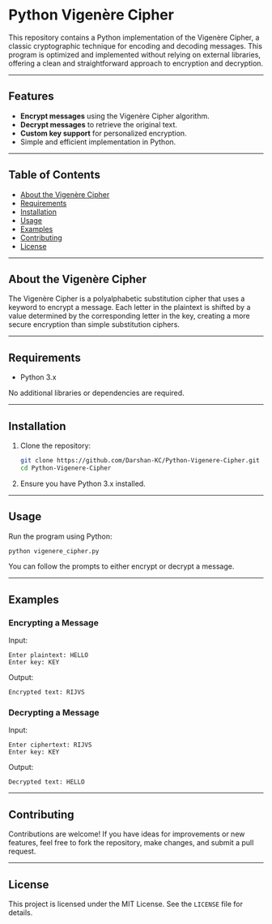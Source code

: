 # Python Vigenère Cipher

This repository contains a Python implementation of the Vigenère Cipher, a classic cryptographic technique for encoding and decoding messages. This program is optimized and implemented without relying on external libraries, offering a clean and straightforward approach to encryption and decryption.

---

## Features

- **Encrypt messages** using the Vigenère Cipher algorithm.
- **Decrypt messages** to retrieve the original text.
- **Custom key support** for personalized encryption.
- Simple and efficient implementation in Python.

---

## Table of Contents

- [About the Vigenère Cipher](#about-the-vigenère-cipher)
- [Requirements](#requirements)
- [Installation](#installation)
- [Usage](#usage)
- [Examples](#examples)
- [Contributing](#contributing)
- [License](#license)

---

## About the Vigenère Cipher

The Vigenère Cipher is a polyalphabetic substitution cipher that uses a keyword to encrypt a message. Each letter in the plaintext is shifted by a value determined by the corresponding letter in the key, creating a more secure encryption than simple substitution ciphers.

---

## Requirements

- Python 3.x

No additional libraries or dependencies are required.

---

## Installation

1. Clone the repository:

    ```bash
    git clone https://github.com/Darshan-KC/Python-Vigenere-Cipher.git
    cd Python-Vigenere-Cipher
    ```

2. Ensure you have Python 3.x installed.

---

## Usage

Run the program using Python:

```bash
python vigenere_cipher.py
```

You can follow the prompts to either encrypt or decrypt a message.

---

## Examples

### Encrypting a Message

Input:
```
Enter plaintext: HELLO
Enter key: KEY
```
Output:
```
Encrypted text: RIJVS
```

### Decrypting a Message

Input:
```
Enter ciphertext: RIJVS
Enter key: KEY
```
Output:
```
Decrypted text: HELLO
```

---

## Contributing

Contributions are welcome! If you have ideas for improvements or new features, feel free to fork the repository, make changes, and submit a pull request.

---

## License

This project is licensed under the MIT License. See the `LICENSE` file for details.
